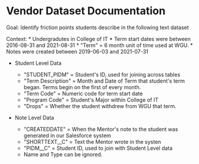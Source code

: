 # Vendor Dataset Documentation

Goal: Identify friction points students describe in the following text dataset

Context:
	* Undergradutes in College of IT
	* Term start dates were between 2016-08-31 and 2021-08-31
		* "Term" = 6 month unit of time used at WGU.
		* Notes were created between 2019-06-03 and 2021-07-31

* Student Level Data
	* "STUDENT_PIDM" = Student's ID, used for joining across tables
	* "Term Description" = Month and Date of Term that student's term began. Terms begin on the first of every month.
	* "Term Code" = Numeric code for term start date
	* "Program Code" = Student's Major within College of IT
	* "Drops" = Whether the student withdrew from WGU that term.

* Note Level Data
	* "CREATEDDATE" = When the Mentor's note to the student was generated in our Salesforce system
	* "SHORTTEXT__C" = Text the Mentor wrote in the systen
	* "PIDM__C" = Student ID, used to join with Student Level data
	* Name and Type can be ignored.

